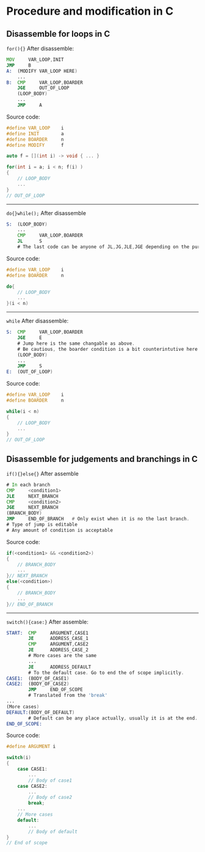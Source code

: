 # Procedure and modification in C

## Disassemble for loops in C

`for(){}`
After disassemble:

```asm
MOV     VAR_LOOP,INIT
JMP     B
A:  (MODIFY VAR_LOOP HERE)
    ...
B:  CMP     VAR_LOOP,BOARDER
    JGE     OUT_OF_LOOP
    (LOOP_BODY)
    ...
    JMP     A
```

Source code:

```c++
#define VAR_LOOP    i
#define INIT        a
#define BOARDER     n
#define MODIFY      f

auto f = [](int i) -> void { ... }

for(int i = a; i < n; f(i) )
{
    // LOOP_BODY
    ...
}
// OUT_OF_LOOP
```

---
`do{}while();`
After disassemble

```asm
S:  (LOOP_BODY)
    ...
    CMP     VAR_LOOP,BOARDER
    JL      S
    # The last code can be anyone of JL,JG,JLE,JGE depending on the purpose.
```

Source code:

```c++
#define VAR_LOOP    i
#define BOARDER     n

do{
    // LOOP_BODY
    ...
}(i < n)

```

---
`while`
After disassemble:

```asm
S:  CMP     VAR_LOOP,BOARDER
    JGE     E
    # Jump here is the same changable as above.
    # Be cautious, the boarder condition is a bit counterintutive here. Consider refer to the source code below.
    (LOOP_BODY)
    ...
    JMP     S
E:  (OUT_OF_LOOP)
```

Source code:

```c++
#define VAR_LOOP    i
#define BOARDER     n

while(i < n)
{
    // LOOP_BODY
    ...
}
// OUT_OF_LOOP
```

## Disassemble for judgements and branchings in C

`if(){}else{}`
After assemble

```asm
# In each branch
CMP     <condition1>
JLE     NEXT_BRANCH
CMP     <condition2>
JGE     NEXT_BRANCH
(BRANCH_BODY)
JMP     END_OF_BRANCH   # Only exist when it is no the last branch.
# Type of jump is editable
# Any amount of condition is acceptable
```

Source code:

```c++
if(<condition1> && <condition2>)
{
    // BRANCH_BODY
    ...
}// NEXT_BRANCH
else(<condition>)
{
    // BRANCH_BODY
    ...
}// END_OF_BRANCH
```

---
`switch(){case:}`
After assemble:

```asm
START:  CMP     ARGUMENT,CASE1
        JE      ADDRESS_CASE_1
        CMP     ARGUMENT,CASE2
        JE      ADDRESS_CASE_2
        # More cases are the same
        ...
        JE      ADDRESS_DEFAULT
        # To the default case. Go to end the of scope implicitly.
CASE1:  (BODY_OF_CASE1)
CASE2:  (BODY_OF_CASE2)
        JMP     END_OF_SCOPE
        # Translated from the 'break'
...
(More cases)
DEFAULT:(BODY_OF_DEFAULT)
        # Default can be any place actually, usually it is at the end.
END_OF_SCOPE:
```

Source code:

```c++
#define ARGUMENT i

switch(i)
{
    case CASE1:
        ...
        // Body of case1
    case CASE2:
        ...
        // Body of case2
        break;
    ...
    // More cases
    default:
        ...
        // Body of default
}
// End of scope
```
